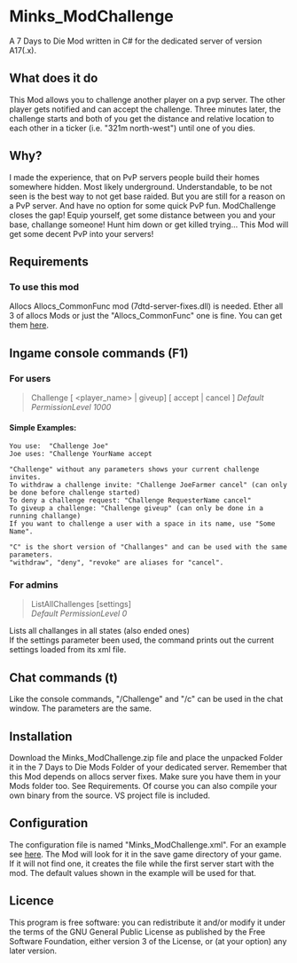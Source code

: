 ﻿# Minks_ModChallenge
A 7 Days to Die Mod written in C# for the dedicated server of version A17(.x).


## What does it do
This Mod allows you to challenge another player on a pvp server. The other player gets notified and can accept the challenge. Three minutes later, the challenge starts and both of you get the distance and relative location to each other in a ticker (i.e. "321m north-west") until one of you dies.


## Why?
I made the experience, that on PvP servers people build their homes somewhere hidden. Most likely underground. Understandable, to be not seen is the best way to not get base raided. But you are still for a reason on a PvP server. And have no option for some quick PvP fun.
ModChallenge closes the gap! Equip yourself, get some distance between you and your base, challange someone! Hunt him down or get killed trying... This Mod will get some decent PvP into your servers!


## Requirements
### To use this mod
Allocs Allocs_CommonFunc mod (7dtd-server-fixes.dll) is needed. Ether all 3 of allocs Mods or just the "Allocs_CommonFunc" one is fine.
You can get them [here](https://7dtd.illy.bz/wiki/Server%20fixes "https://7dtd.illy.bz/wiki/Server%20fixes").

## Ingame console commands (F1)
### For users
> Challenge [ <player_name> | giveup]  [ accept | cancel ] 
*Default PermissionLevel 1000*

#### Simple Examples:
    You use:  "Challenge Joe"
    Joe uses: "Challenge YourName accept

    "Challenge" without any parameters shows your current challenge invites.
    To withdraw a challenge invite: "Challenge JoeFarmer cancel" (can only be done before challenge started)
    To deny a challenge request: "Challenge RequesterName cancel"
    To giveup a challenge: "Challenge giveup" (can only be done in a running challange)
    If you want to challenge a user with a space in its name, use "Some Name".

    "C" is the short version of "Challanges" and can be used with the same parameters.
    "withdraw", "deny", "revoke" are aliases for "cancel".

### For admins
> ListAllChallenges [settings]  
*Default PermissionLevel 0*

Lists all challanges in all states (also ended ones)  
If the settings parameter been used, the command prints out the current settings loaded from its xml file.


## Chat commands (t)
Like the console commands, "/Challenge" and "/c" can be used in the chat window.
The parameters are the same.


## Installation
Download the Minks_ModChallenge.zip file and place the unpacked Folder it in the 7 Days to Die Mods Folder of your dedicated server.
Remember that this Mod depends on allocs server fixes. Make sure you have them in your Mods folder too. See Requirements.
Of course you can also compile your own binary from the source. VS project file is included.


## Configuration
The configuration file is named "Minks_ModChallenge.xml". For an example see [here](https://github.com/Mink80/Minks7daysMods/blob/master/Minks_ModChallenge/Minks_ModChallenge.xml "Minks_ModChallenge/Minks_ModChallenge.xml").
The Mod will look for it in the save game directory of your game. If it will not find one, it creates the file while the first server start with the mod. The default values shown in the example will be used for that.


## Licence
This program is free software: you can redistribute it and/or modify it under the terms of the GNU General Public License as published by the Free Software Foundation, either version 3 of the License, or (at your option) any later version.
